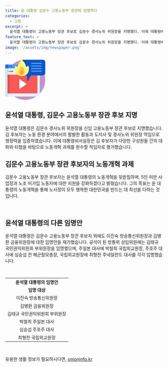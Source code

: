 ```yaml
---
title: 윤 대통령 김문수 고용노동부 장관에 임명하다
categories:
  - 고용
excerpt: >
  윤석열 대통령이 고용노동부 장관 후보로 김문수 경사노위 위원장을 지명했다. 이에 대통령비서실장은 김 후보자의 역량을 언급하며 지명 배경을 설명했고, 김 후보자는 노동개혁을 약속했다. 이와 함께 방송통신위원장과 금융위원장에도 임명안을 출했으며, 주일본 대사와 주호주 대사, 국립외교원장에도 인사가 내려졌다. (문자수 150자)
feature_text: >
  윤석열 대통령이 고용노동부 장관 후보로 김문수 경사노위 위원장을 지명했다. 이에 대통령비서실장은 김 후보자의 역량을 언급하며 지명 배경을 설명했고, 김 후보자는 노동개혁을 약속했다. 이와 함께 방송통신위원장과 금융위원장에도 임명안을 출했으며, 주일본 대사와 주호주 대사, 국립외교원장에도 인사가 내려졌다. (문자수 150자)
image: '/assets/img/newspaper.png'
---
```


<p><img src="/assets/img/news.png" alt="rentncar 속보" /></p>

<h2 data-ke-size="size26">윤석열 대통령, 김문수 고용노동부 장관 후보 지명</h2>

<p>윤석열 대통령은 김문수 경사노위 위원장을 신임 고용노동부 장관 후보로 지명했습니다. 김 후보자는 노동 환경 분야에서의 활발한 활동과 도지사 및 경사노위 위원장 역임으로 행정력을 입증하였습니다. 이에 대통령비서실장은 김 후보자가 다양한 구성원들 간의 대화와 타협을 바탕으로 노동개혁 과제를 완수할 적임자로 평가했습니다.</p>

<p data-ke-size="size16"></p>

<h2 data-ke-size="size26">김문수 고용노동부 장관 후보자의 노동개혁 과제</h2>

<p>김문수 고용노동부 장관 후보자는 윤석열 대통령의 노동개혁을 뒷받침하며, 5인 미만 사업장과 노조 미가입 노동자에 대한 지원을 강화하겠다고 밝혔습니다. 그의 목표는 윤 대통령의 노동개혁을 통해 노사정이 모두 행복한 대한민국을 만드는 데 최선을 다하는 것입니다.</p>

<p data-ke-size="size16">&nbsp;</p>

<h2 data-ke-size="size26">윤석열 대통령의 다른 임명안</h2>

<p>윤석열 대통령은 김문수 고용노동부 장관 후보자 외에도 이진숙 방송통신위원장과 김병환 금융위원장에 대한 임명안을 재가했습니다. 공석이 된 방통위 상임위원에는 김태규 국민권익위원회 부위원장을 임명했으며, 주일본 대사에 박철희 국립외교원장, 주호주 대사에 심승섭 전 해군참모총장, 국립외교원장에 최형찬 주네덜란드 대사를 각각 임명했습니다.</p>

<p data-ke-size="size16">&nbsp;</p>

<table>
    <tbody>
        <tr>
            <td style="text-align: center; height: 17px;"><b>윤석열 대통령의 임명안</b></td>
        </tr>
        <tr>
            <td style="text-align: center; height: 17px;"><b>임명 대상</b></td>
        </tr>
        <tr>
            <td style="text-align: center; height: 17px;">이진숙 방송통신위원장</td>
        </tr>
        <tr>
            <td style="text-align: center; height: 17px;">김병환 금융위원장</td>
        </tr>
        <tr>
            <td style="text-align: center; height: 17px;">김태규 국민권익위원회 부위원장</td>
        </tr>
        <tr>
            <td style="text-align: center; height: 17px;">박철희 주일본 대사</td>
        </tr>
        <tr>
            <td style="text-align: center; height: 17px;">심승섭 주호주 대사</td>
        </tr>
        <tr>
            <td style="text-align: center; height: 17px;">최형찬 국립외교원장</td>
        </tr>
    </tbody>
</table>

<p data-ke-size="size16">&nbsp;</p>
유용한 생활 정보가 필요하시다면, <a href="https://onioninfo.kr" rel="dofollow">onioninfo.kr</a>


